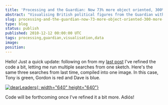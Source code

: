 ```yaml
---
title: 'Processing and the Guardian: Now 73% more object oriented, 300% more colourful'
abstract: "Visualising British political figures from the Guardian with Processing."
slug: processing-and-the-guardian-now-73-more-object-oriented-300-more-colourful
type: blog
status: publish
published: 2010-12-12 00:00:00 UTC
tags: processing,guardian,visualisation,data
image: 
position: 
---
```


Hello! Just a quick update: following on from my [last
post](/blog/processing-and-the-guardian-api/) I've refined the code a
bit, letting me run multiple searches from one sketch. Here's the same
three searches from last time, compiled into one image. In this case,
Tony is green, Gordon is red and Dave is blue.

[![dearLeaders](https://farm6.static.flickr.com/5089/5255083225_6bee2491f2_z.jpg){:
width="640" height="640"}][1]

Code will be forthcoming once I've refined it a bit more. Adiós!



[1]: https://www.flickr.com/photos/53111802@N05/5255083225/
